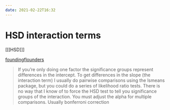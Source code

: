 ```yaml
---
date: 2021-02-22T16:32
---
```


# HSD interaction terms

[[[HSD]]]

[foundingflounders](https://www.reddit.com/r/rstats/comments/gntym1/how_to_get_connected_letters_report_for_tukey_hsd/)

> If you’re only doing one factor the significance groups represent differences in the intercept. To get differences in the slope (the interaction term) I usually do pairwise comparisons using the lsmeans package, but you could do a series of likelihood ratio tests. There is no way that I know of to force the HSD test to tell you significance groups of the interaction. You must adjust the alpha for multiple comparisons. Usually bonferroni correction